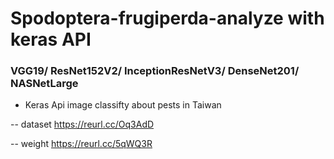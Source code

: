 # Spodoptera-frugiperda-analyze with keras API 
### VGG19/ ResNet152V2/ InceptionResNetV3/ DenseNet201/ NASNetLarge

- Keras Api image classifty about pests in Taiwan

-- dataset https://reurl.cc/Oq3AdD

-- weight https://reurl.cc/5qWQ3R


